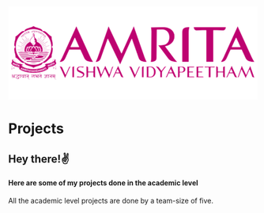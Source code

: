 ![logo](https://github.com/Aparna024/Projects/blob/main/amrita_logo-removebg-preview.png)
# Projects
<h2 align="left">Hey there!✌️</h1>
<h4 align ="left">Here are some of my projects done in the academic level</h4>
All the academic level projects are done by a team-size of five. 
